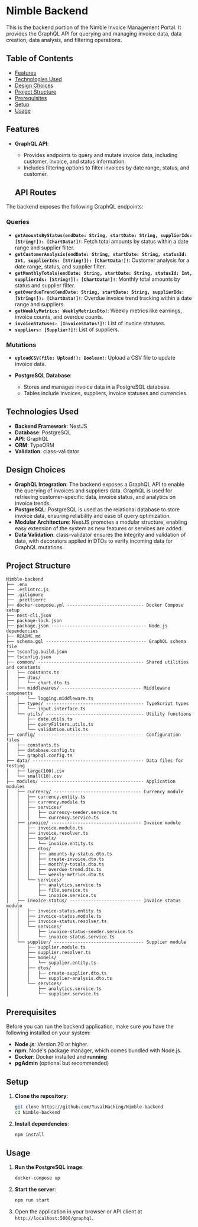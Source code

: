 # Nimble Backend

This is the backend portion of the Nimble Invoice Management Portal. It provides the GraphQL API for querying and managing invoice data, data creation, data analysis, and filtering operations.

## Table of Contents
- [Features](#features)
- [Technologies Used](#technologies-used)
- [Design Choices](#design-choices)
- [Project Structure](#project-structure)
- [Prerequisites](#prerequisites)
- [Setup](#setup)
- [Usage](#usage)

## Features

- **GraphQL API**:
  - Provides endpoints to query and mutate invoice data, including customer, invoice, and status information.
  - Includes filtering options to filter invoices by date range, status, and customer.

  ## API Routes

The backend exposes the following GraphQL endpoints:

### Queries
- **`getAmountsByStatus(endDate: String, startDate: String, supplierIds: [String!]): [ChartData!]!`**: Fetch total amounts by status within a date range and supplier filter.
- **`getCustomerAnalysis(endDate: String, startDate: String, statusId: Int, supplierIds: [String!]): [ChartData!]!`**: Customer analysis for a date range, status, and supplier filter.
- **`getMonthlyTotals(endDate: String, startDate: String, statusId: Int, supplierIds: [String!]): [ChartData!]!`**: Monthly total amounts by status and supplier filter.
- **`getOverdueTrend(endDate: String, startDate: String, supplierIds: [String!]): [ChartData!]!`**: Overdue invoice trend tracking within a date range and suppliers.
- **`getWeeklyMetrics: WeeklyMetricsDto!`**: Weekly metrics like earnings, invoice counts, and overdue counts.
- **`invoiceStatuses: [InvoiceStatus!]!`**: List of invoice statuses.
- **`suppliers: [Supplier!]!`**: List of suppliers.

### Mutations
- **`uploadCSV(file: Upload!): Boolean!`**: Upload a CSV file to update invoice data.
  
- **PostgreSQL Database**:
  - Stores and manages invoice data in a PostgreSQL database.
  - Tables include invoices, suppliers, invoice statuses and currencies.
  
## Technologies Used

- **Backend Framework**: NestJS 
- **Database**: PostgreSQL 
- **API**: GraphQL
- **ORM**: TypeORM 
- **Validation**: class-validator

## Design Choices

- **GraphQL Integration**: The backend exposes a GraphQL API to enable the querying of invoices and suppliers data. GraphQL is used for retrieving customer-specific data, invoice status, and analytics on invoice trends.
- **PostgreSQL**: PostgreSQL is used as the relational database to store invoice data, ensuring reliability and ease of query optimization.
- **Modular Architecture**: NestJS promotes a modular structure, enabling easy extension of the system as new features or services are added.
- **Data Validation**: class-validator ensures the integrity and validation of data, with decorators applied in DTOs to verify incoming data for GraphQL mutations.

## Project Structure
```
Nimble-backend
├── .env 
├── .eslintrc.js 
├── .gitignore 
├── .prettierrc 
├── docker-compose.yml ----------------------------- Docker Compose setup
├── nest-cli.json
├── package-lock.json
├── package.json ------------------------------------ Node.js dependencies
├── README.md 
├── schema.gql -------------------------------------- GraphQL schema file
├── tsconfig.build.json 
├── tsconfig.json
├── common/ ---------------------------------------- Shared utilities and constants
│   ├── constants.ts
│   ├── dtos/ 
│   │   └── chart.dto.ts 
│   ├── middlewares/ ------------------------------ Middleware components
│   │   └── logging.middleware.ts 
│   ├── types/ ------------------------------------- TypeScript types
│   │   └── input.interface.ts
│   └── utils/ ------------------------------------- Utility functions
│       ├── date.utils.ts 
│       ├── queryFilters.utils.ts 
│       └── validation.utils.ts
├── config/ ---------------------------------------- Configuration files
│   ├── constants.ts 
│   ├── database.config.ts 
│   └── graphql.config.ts
├── data/ ------------------------------------------ Data files for testing
│   ├── large(100).csv 
│   └── small(10).csv
├── modules/ --------------------------------------- Application modules
│   ├── currency/ --------------------------------- Currency module
│   │   ├── currency.entity.ts
│   │   ├── currency.module.ts
│   │   ├── services/
│   │   │   ├── currency-seeder.service.ts
│   │   │   └── currency.service.ts
│   ├── invoice/ ---------------------------------- Invoice module
│   │   ├── invoice.module.ts 
│   │   ├── invoice.resolver.ts
│   │   ├── models/ 
│   │   │   └── invoice.entity.ts 
│   │   ├── dtos/
│   │   │   ├── amounts-by-status.dto.ts 
│   │   │   ├── create-invoice.dto.ts 
│   │   │   ├── monthly-totals.dto.ts
│   │   │   ├── overdue-trend.dto.ts 
│   │   │   └── weekly-metrics.dto.ts 
│   │   └── services/ 
│   │       ├── analytics.service.ts 
│   │       ├── file.service.ts
│   │       └── invoice.service.ts
│   ├── invoice-status/ --------------------------- Invoice status module
│   │   ├── invoice-status.entity.ts
│   │   ├── invoice-status.module.ts 
│   │   ├── invoice-status.resolver.ts 
│   │   └── services/ 
│   │       ├── invoice-status-seeder.service.ts 
│   │       └── invoice-status.service.ts
│   └── supplier/ ---------------------------------- Supplier module
│       ├── supplier.module.ts
│       ├── supplier.resolver.ts 
│       ├── models/ 
│       │   └── supplier.entity.ts 
│       ├── dtos/ 
│       │   ├── create-supplier.dto.ts 
│       │   └── supplier-analysis.dto.ts 
│       └── services/
│           ├── analytics.service.ts 
│           └── supplier.service.ts

```

## Prerequisites

Before you can run the backend application, make sure you have the following installed on your system:

- **Node.js**: Version 20 or higher.
- **npm**: Node's package manager, which comes bundled with Node.js.
- **Docker**: Docker installed and **running**
- **pgAdmin** (optional but recommended)

## Setup

1. **Clone the repository**:
    ```sh
    git clone https://github.com/YuvalHacking/Nimble-backend
    cd Nimble-backend
    ```

2. **Install dependencies**:
    ```sh
    npm install
    ```
  
## Usage

1. **Run the PostgreSQL image**:
    ```sh
    docker-compose up
    ```

2. **Start the server**:
    ```sh
    npm run start
    ```

3. Open the application in your browser or API client at `http://localhost:5000/graphql`.
